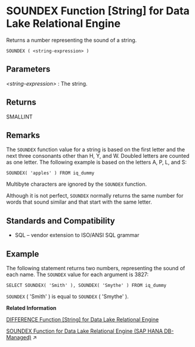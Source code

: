 <!-- loioa580dde084f21015b422a82fcc67a159 -->

# SOUNDEX Function \[String\] for Data Lake Relational Engine

Returns a number representing the sound of a string.



```
SOUNDEX ( <string-expression> )
```



<a name="loioa580dde084f21015b422a82fcc67a159__SOUNDEX_parm1"/>

## Parameters

 *<string-expression\>*
 :   The string.

 

<a name="loioa580dde084f21015b422a82fcc67a159__SOUNDEX_returns1"/>

## Returns

SMALLINT



<a name="loioa580dde084f21015b422a82fcc67a159__SOUNDEX_remarks1"/>

## Remarks

The `SOUNDEX` function value for a string is based on the first letter and the next three consonants other than H, Y, and W. Doubled letters are counted as one letter. The following example is based on the letters A, P, L, and S:

```
SOUNDEX( 'apples' ) FROM iq_dummy
```

Multibyte characters are ignored by the `SOUNDEX` function.

Although it is not perfect, `SOUNDEX` normally returns the same number for words that sound similar and that start with the same letter.



<a name="loioa580dde084f21015b422a82fcc67a159__SOUNDEX_standards1"/>

## Standards and Compatibility

-   SQL – vendor extension to ISO/ANSI SQL grammar



<a name="loioa580dde084f21015b422a82fcc67a159__SOUNDEX_example1"/>

## Example

The following statement returns two numbers, representing the sound of each name. The `SOUNDEX` value for each argument is 3827:

```
SELECT SOUNDEX( 'Smith' ), SOUNDEX( 'Smythe' ) FROM iq_dummy
```

`SOUNDEX` \( 'Smith' \) is equal to `SOUNDEX` \( 'Smythe' \).

**Related Information**  


[DIFFERENCE Function \[String\] for Data Lake Relational Engine](difference-function-string-for-data-lake-relational-engine-a54d8aa.md "Compares two strings, evaluates the similarity between them, and returns a value from 0 to 4.")

[SOUNDEX Function for Data Lake Relational Engine (SAP HANA DB-Managed)](https://help.sap.com/viewer/a898e08b84f21015969fa437e89860c8/2023_1_QRC/en-US/74cbdbe37b6244ce8ac19780a8962f9e.html "Returns a number representing the sound of a string.") :arrow_upper_right:

